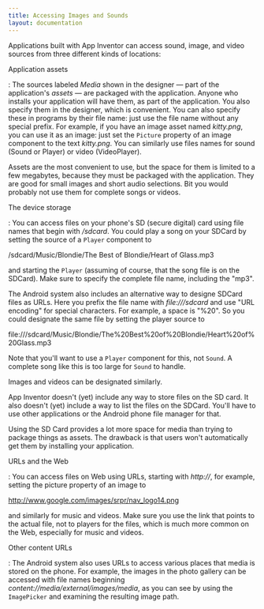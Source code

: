 ```yaml
---
title: Accessing Images and Sounds
layout: documentation
---
```


Applications built with App Inventor can access sound, image, and video sources from three different kinds of locations:

Application assets

: The sources labeled *Media* shown in the designer — part of the application's *assets* — are packaged with the application. Anyone who installs your application will have them, as part of the application. You also specify them in the designer, which is convenient. You can also specify these in programs by their file name: just use the file name without any special prefix. For example, if you have an image asset named *kitty.png*, you can use it as an image: just set the `Picture` property of an image component to the text *kitty.png*. You can similarly use files names for sound (Sound or Player) or video (VideoPlayer).

  Assets are the most convenient to use, but the space for them is limited to a few megabytes, because they must be packaged with the application. They are good for small images and short audio selections. Bit you would probably not use them for complete songs or videos.

The device storage

: You can access files on your phone's SD (secure digital) card using file names that begin with */sdcard*. You could play a song on your SDCard by setting the source of a `Player` component to

  /sdcard/Music/Blondie/The Best of Blondie/Heart of Glass.mp3

  and starting the `Player` (assuming of course, that the song file is on the SDCard). Make sure to specify the complete file name, including the "mp3".

  The Android system also includes an alternative way to designe SDCard files as URLs. Here you prefix the file name with *file:///sdcard* and use "URL encoding" for special characters. For example, a space is "%20". So you could designate the same file by setting the player source to

  file:///sdcard/Music/Blondie/The%20Best%20of%20Blondie/Heart%20of%20Glass.mp3

  Note that you'll want to use a `Player` component for this, not `Sound`. A complete song like this is too large for `Sound` to handle.

  Images and videos can be designated similarly.

  App Inventor doesn't (yet) include any way to store files on the SD card. It also doesn't (yet) include a way to list the files on the SDCard. You'll have to use other applications or the Android phone file manager for that.

  Using the SD Card provides a lot more space for media than trying to package things as assets. The drawback is that users won't automatically get them by installing your application.

URLs and the Web

: You can access files on Web using URLs, starting with *http://*, for example, setting the picture property of an image to

  http://www.google.com/images/srpr/nav_logo14.png

  and similarly for music and videos. Make sure you use the link that points to the actual file, not to players for the files, which is much more common on the Web, especially for music and videos.

Other content URLs

: The Android system also uses URLs to access various places that media is stored on the phone. For example, the images in the photo gallery can be accessed with file names beginning *content://media/external/images/media*, as you can see by using the `ImagePicker` and examining the resulting image path.
